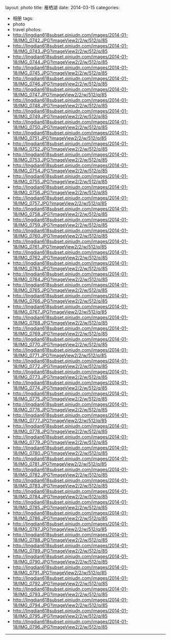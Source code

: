 layout: photo
title: 雁栖湖
date: 2014-03-15
categories: 
- 相册
tags: 
- photo
- travel
photos: 
- http://lingdian618subset.qiniudn.com/images/2014-01-18/IMG_0742.JPG?imageView2/2/w/512/q/85
- http://lingdian618subset.qiniudn.com/images/2014-01-18/IMG_0743.JPG?imageView2/2/w/512/q/85
- http://lingdian618subset.qiniudn.com/images/2014-01-18/IMG_0744.JPG?imageView2/2/w/512/q/85
- http://lingdian618subset.qiniudn.com/images/2014-01-18/IMG_0745.JPG?imageView2/2/w/512/q/85
- http://lingdian618subset.qiniudn.com/images/2014-01-18/IMG_0746.JPG?imageView2/2/w/512/q/85
- http://lingdian618subset.qiniudn.com/images/2014-01-18/IMG_0747.JPG?imageView2/2/w/512/q/85
- http://lingdian618subset.qiniudn.com/images/2014-01-18/IMG_0748.JPG?imageView2/2/w/512/q/85
- http://lingdian618subset.qiniudn.com/images/2014-01-18/IMG_0749.JPG?imageView2/2/w/512/q/85
- http://lingdian618subset.qiniudn.com/images/2014-01-18/IMG_0750.JPG?imageView2/2/w/512/q/85
- http://lingdian618subset.qiniudn.com/images/2014-01-18/IMG_0751.JPG?imageView2/2/w/512/q/85
- http://lingdian618subset.qiniudn.com/images/2014-01-18/IMG_0752.JPG?imageView2/2/w/512/q/85
- http://lingdian618subset.qiniudn.com/images/2014-01-18/IMG_0753.JPG?imageView2/2/w/512/q/85
- http://lingdian618subset.qiniudn.com/images/2014-01-18/IMG_0754.JPG?imageView2/2/w/512/q/85
- http://lingdian618subset.qiniudn.com/images/2014-01-18/IMG_0755.JPG?imageView2/2/w/512/q/85
- http://lingdian618subset.qiniudn.com/images/2014-01-18/IMG_0756.JPG?imageView2/2/w/512/q/85
- http://lingdian618subset.qiniudn.com/images/2014-01-18/IMG_0757.JPG?imageView2/2/w/512/q/85
- http://lingdian618subset.qiniudn.com/images/2014-01-18/IMG_0758.JPG?imageView2/2/w/512/q/85
- http://lingdian618subset.qiniudn.com/images/2014-01-18/IMG_0759.JPG?imageView2/2/w/512/q/85
- http://lingdian618subset.qiniudn.com/images/2014-01-18/IMG_0760.JPG?imageView2/2/w/512/q/85
- http://lingdian618subset.qiniudn.com/images/2014-01-18/IMG_0761.JPG?imageView2/2/w/512/q/85
- http://lingdian618subset.qiniudn.com/images/2014-01-18/IMG_0762.JPG?imageView2/2/w/512/q/85
- http://lingdian618subset.qiniudn.com/images/2014-01-18/IMG_0763.JPG?imageView2/2/w/512/q/85
- http://lingdian618subset.qiniudn.com/images/2014-01-18/IMG_0764.JPG?imageView2/2/w/512/q/85
- http://lingdian618subset.qiniudn.com/images/2014-01-18/IMG_0765.JPG?imageView2/2/w/512/q/85
- http://lingdian618subset.qiniudn.com/images/2014-01-18/IMG_0766.JPG?imageView2/2/w/512/q/85
- http://lingdian618subset.qiniudn.com/images/2014-01-18/IMG_0767.JPG?imageView2/2/w/512/q/85
- http://lingdian618subset.qiniudn.com/images/2014-01-18/IMG_0768.JPG?imageView2/2/w/512/q/85
- http://lingdian618subset.qiniudn.com/images/2014-01-18/IMG_0769.JPG?imageView2/2/w/512/q/85
- http://lingdian618subset.qiniudn.com/images/2014-01-18/IMG_0770.JPG?imageView2/2/w/512/q/85
- http://lingdian618subset.qiniudn.com/images/2014-01-18/IMG_0771.JPG?imageView2/2/w/512/q/85
- http://lingdian618subset.qiniudn.com/images/2014-01-18/IMG_0772.JPG?imageView2/2/w/512/q/85
- http://lingdian618subset.qiniudn.com/images/2014-01-18/IMG_0773.JPG?imageView2/2/w/512/q/85
- http://lingdian618subset.qiniudn.com/images/2014-01-18/IMG_0774.JPG?imageView2/2/w/512/q/85
- http://lingdian618subset.qiniudn.com/images/2014-01-18/IMG_0775.JPG?imageView2/2/w/512/q/85
- http://lingdian618subset.qiniudn.com/images/2014-01-18/IMG_0776.JPG?imageView2/2/w/512/q/85
- http://lingdian618subset.qiniudn.com/images/2014-01-18/IMG_0777.JPG?imageView2/2/w/512/q/85
- http://lingdian618subset.qiniudn.com/images/2014-01-18/IMG_0778.JPG?imageView2/2/w/512/q/85
- http://lingdian618subset.qiniudn.com/images/2014-01-18/IMG_0779.JPG?imageView2/2/w/512/q/85
- http://lingdian618subset.qiniudn.com/images/2014-01-18/IMG_0780.JPG?imageView2/2/w/512/q/85
- http://lingdian618subset.qiniudn.com/images/2014-01-18/IMG_0781.JPG?imageView2/2/w/512/q/85
- http://lingdian618subset.qiniudn.com/images/2014-01-18/IMG_0782.JPG?imageView2/2/w/512/q/85
- http://lingdian618subset.qiniudn.com/images/2014-01-18/IMG_0783.JPG?imageView2/2/w/512/q/85
- http://lingdian618subset.qiniudn.com/images/2014-01-18/IMG_0784.JPG?imageView2/2/w/512/q/85
- http://lingdian618subset.qiniudn.com/images/2014-01-18/IMG_0785.JPG?imageView2/2/w/512/q/85
- http://lingdian618subset.qiniudn.com/images/2014-01-18/IMG_0786.JPG?imageView2/2/w/512/q/85
- http://lingdian618subset.qiniudn.com/images/2014-01-18/IMG_0787.JPG?imageView2/2/w/512/q/85
- http://lingdian618subset.qiniudn.com/images/2014-01-18/IMG_0788.JPG?imageView2/2/w/512/q/85
- http://lingdian618subset.qiniudn.com/images/2014-01-18/IMG_0789.JPG?imageView2/2/w/512/q/85
- http://lingdian618subset.qiniudn.com/images/2014-01-18/IMG_0790.JPG?imageView2/2/w/512/q/85
- http://lingdian618subset.qiniudn.com/images/2014-01-18/IMG_0791.JPG?imageView2/2/w/512/q/85
- http://lingdian618subset.qiniudn.com/images/2014-01-18/IMG_0792.JPG?imageView2/2/w/512/q/85
- http://lingdian618subset.qiniudn.com/images/2014-01-18/IMG_0793.JPG?imageView2/2/w/512/q/85
- http://lingdian618subset.qiniudn.com/images/2014-01-18/IMG_0794.JPG?imageView2/2/w/512/q/85
- http://lingdian618subset.qiniudn.com/images/2014-01-18/IMG_0795.JPG?imageView2/2/w/512/q/85
- http://lingdian618subset.qiniudn.com/images/2014-01-18/IMG_0796.JPG?imageView2/2/w/512/q/85
---
